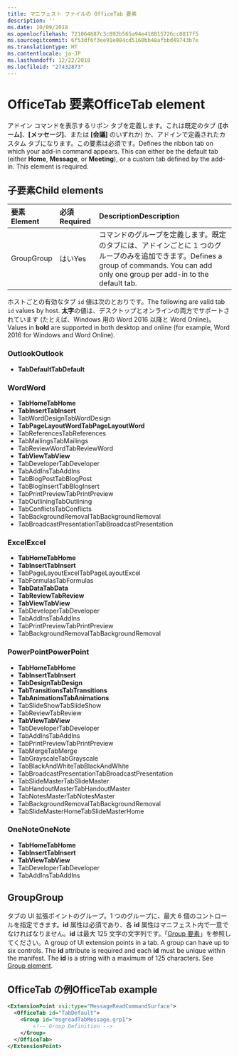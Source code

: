 ```yaml
---
title: マニフェスト ファイルの OfficeTab 要素
description: ''
ms.date: 10/09/2018
ms.openlocfilehash: 721064687c3c892b565a94e418815726cc0817f5
ms.sourcegitcommit: 6f53df6f3ee91e084cd5160bb48afbbd49743b7e
ms.translationtype: HT
ms.contentlocale: ja-JP
ms.lasthandoff: 12/22/2018
ms.locfileid: "27432873"
---
```

# <a name="officetab-element"></a><span data-ttu-id="7459a-102">OfficeTab 要素</span><span class="sxs-lookup"><span data-stu-id="7459a-102">OfficeTab element</span></span>

<span data-ttu-id="7459a-p101">アドイン コマンドを表示するリボン タブを定義します。これは既定のタブ (**[ホーム]**、**[メッセージ]**、または **[会議]** のいずれか) か、アドインで定義されたカスタム タブになります。この要素は必須です。</span><span class="sxs-lookup"><span data-stu-id="7459a-p101">Defines the ribbon tab on which your add-in command appears. This can either be the default tab (either  **Home**,  **Message**, or  **Meeting**), or a custom tab defined by the add-in. This element is required.</span></span>

## <a name="child-elements"></a><span data-ttu-id="7459a-106">子要素</span><span class="sxs-lookup"><span data-stu-id="7459a-106">Child elements</span></span>

|  <span data-ttu-id="7459a-107">要素</span><span class="sxs-lookup"><span data-stu-id="7459a-107">Element</span></span> |  <span data-ttu-id="7459a-108">必須</span><span class="sxs-lookup"><span data-stu-id="7459a-108">Required</span></span>  |  <span data-ttu-id="7459a-109">Description</span><span class="sxs-lookup"><span data-stu-id="7459a-109">Description</span></span>  |
|:-----|:-----|:-----|
|  <span data-ttu-id="7459a-110">Group</span><span class="sxs-lookup"><span data-stu-id="7459a-110">Group</span></span>      | <span data-ttu-id="7459a-111">はい</span><span class="sxs-lookup"><span data-stu-id="7459a-111">Yes</span></span> |  <span data-ttu-id="7459a-p102">コマンドのグループを定義します。既定のタブには、アドインごとに 1 つのグループのみを追加できます。</span><span class="sxs-lookup"><span data-stu-id="7459a-p102">Defines a group of commands. You can add only one group per add-in to the default tab.</span></span>  |

<span data-ttu-id="7459a-114">ホストごとの有効なタブ `id` 値は次のとおりです。</span><span class="sxs-lookup"><span data-stu-id="7459a-114">The following are valid tab `id` values by host.</span></span> <span data-ttu-id="7459a-115">**太字**の値は、デスクトップとオンラインの両方でサポートされています (たとえば、Windows 用の Word 2016 以降と Word Online)。</span><span class="sxs-lookup"><span data-stu-id="7459a-115">Values in **bold** are supported in both desktop and online (for example, Word 2016 for Windows and Word Online).</span></span>

### <a name="outlook"></a><span data-ttu-id="7459a-116">Outlook</span><span class="sxs-lookup"><span data-stu-id="7459a-116">Outlook</span></span>

- <span data-ttu-id="7459a-117">**TabDefault**</span><span class="sxs-lookup"><span data-stu-id="7459a-117">**TabDefault**</span></span>

### <a name="word"></a><span data-ttu-id="7459a-118">Word</span><span class="sxs-lookup"><span data-stu-id="7459a-118">Word</span></span>

- <span data-ttu-id="7459a-119">**TabHome**</span><span class="sxs-lookup"><span data-stu-id="7459a-119">**TabHome**</span></span>
- <span data-ttu-id="7459a-120">**TabInsert**</span><span class="sxs-lookup"><span data-stu-id="7459a-120">**TabInsert**</span></span>
- <span data-ttu-id="7459a-121">TabWordDesign</span><span class="sxs-lookup"><span data-stu-id="7459a-121">TabWordDesign</span></span>
- <span data-ttu-id="7459a-122">**TabPageLayoutWord**</span><span class="sxs-lookup"><span data-stu-id="7459a-122">**TabPageLayoutWord**</span></span>
- <span data-ttu-id="7459a-123">TabReferences</span><span class="sxs-lookup"><span data-stu-id="7459a-123">TabReferences</span></span>
- <span data-ttu-id="7459a-124">TabMailings</span><span class="sxs-lookup"><span data-stu-id="7459a-124">TabMailings</span></span>
- <span data-ttu-id="7459a-125">TabReviewWord</span><span class="sxs-lookup"><span data-stu-id="7459a-125">TabReviewWord</span></span>
- <span data-ttu-id="7459a-126">**TabView**</span><span class="sxs-lookup"><span data-stu-id="7459a-126">**TabView**</span></span>
- <span data-ttu-id="7459a-127">TabDeveloper</span><span class="sxs-lookup"><span data-stu-id="7459a-127">TabDeveloper</span></span>
- <span data-ttu-id="7459a-128">TabAddIns</span><span class="sxs-lookup"><span data-stu-id="7459a-128">TabAddIns</span></span>
- <span data-ttu-id="7459a-129">TabBlogPost</span><span class="sxs-lookup"><span data-stu-id="7459a-129">TabBlogPost</span></span>
- <span data-ttu-id="7459a-130">TabBlogInsert</span><span class="sxs-lookup"><span data-stu-id="7459a-130">TabBlogInsert</span></span>
- <span data-ttu-id="7459a-131">TabPrintPreview</span><span class="sxs-lookup"><span data-stu-id="7459a-131">TabPrintPreview</span></span>
- <span data-ttu-id="7459a-132">TabOutlining</span><span class="sxs-lookup"><span data-stu-id="7459a-132">TabOutlining</span></span>
- <span data-ttu-id="7459a-133">TabConflicts</span><span class="sxs-lookup"><span data-stu-id="7459a-133">TabConflicts</span></span>
- <span data-ttu-id="7459a-134">TabBackgroundRemoval</span><span class="sxs-lookup"><span data-stu-id="7459a-134">TabBackgroundRemoval</span></span>
- <span data-ttu-id="7459a-135">TabBroadcastPresentation</span><span class="sxs-lookup"><span data-stu-id="7459a-135">TabBroadcastPresentation</span></span>

### <a name="excel"></a><span data-ttu-id="7459a-136">Excel</span><span class="sxs-lookup"><span data-stu-id="7459a-136">Excel</span></span>

- <span data-ttu-id="7459a-137">**TabHome**</span><span class="sxs-lookup"><span data-stu-id="7459a-137">**TabHome**</span></span>
- <span data-ttu-id="7459a-138">**TabInsert**</span><span class="sxs-lookup"><span data-stu-id="7459a-138">**TabInsert**</span></span>
- <span data-ttu-id="7459a-139">TabPageLayoutExcel</span><span class="sxs-lookup"><span data-stu-id="7459a-139">TabPageLayoutExcel</span></span>
- <span data-ttu-id="7459a-140">TabFormulas</span><span class="sxs-lookup"><span data-stu-id="7459a-140">TabFormulas</span></span>
- <span data-ttu-id="7459a-141">**TabData**</span><span class="sxs-lookup"><span data-stu-id="7459a-141">**TabData**</span></span>
- <span data-ttu-id="7459a-142">**TabReview**</span><span class="sxs-lookup"><span data-stu-id="7459a-142">**TabReview**</span></span>
- <span data-ttu-id="7459a-143">**TabView**</span><span class="sxs-lookup"><span data-stu-id="7459a-143">**TabView**</span></span>
- <span data-ttu-id="7459a-144">TabDeveloper</span><span class="sxs-lookup"><span data-stu-id="7459a-144">TabDeveloper</span></span>
- <span data-ttu-id="7459a-145">TabAddIns</span><span class="sxs-lookup"><span data-stu-id="7459a-145">TabAddIns</span></span>
- <span data-ttu-id="7459a-146">TabPrintPreview</span><span class="sxs-lookup"><span data-stu-id="7459a-146">TabPrintPreview</span></span>
- <span data-ttu-id="7459a-147">TabBackgroundRemoval</span><span class="sxs-lookup"><span data-stu-id="7459a-147">TabBackgroundRemoval</span></span> 

### <a name="powerpoint"></a><span data-ttu-id="7459a-148">PowerPoint</span><span class="sxs-lookup"><span data-stu-id="7459a-148">PowerPoint</span></span>

- <span data-ttu-id="7459a-149">**TabHome**</span><span class="sxs-lookup"><span data-stu-id="7459a-149">**TabHome**</span></span>
- <span data-ttu-id="7459a-150">**TabInsert**</span><span class="sxs-lookup"><span data-stu-id="7459a-150">**TabInsert**</span></span>
- <span data-ttu-id="7459a-151">**TabDesign**</span><span class="sxs-lookup"><span data-stu-id="7459a-151">**TabDesign**</span></span>
- <span data-ttu-id="7459a-152">**TabTransitions**</span><span class="sxs-lookup"><span data-stu-id="7459a-152">**TabTransitions**</span></span>
- <span data-ttu-id="7459a-153">**TabAnimations**</span><span class="sxs-lookup"><span data-stu-id="7459a-153">**TabAnimations**</span></span>
- <span data-ttu-id="7459a-154">TabSlideShow</span><span class="sxs-lookup"><span data-stu-id="7459a-154">TabSlideShow</span></span>
- <span data-ttu-id="7459a-155">TabReview</span><span class="sxs-lookup"><span data-stu-id="7459a-155">TabReview</span></span>
- <span data-ttu-id="7459a-156">**TabView**</span><span class="sxs-lookup"><span data-stu-id="7459a-156">**TabView**</span></span>
- <span data-ttu-id="7459a-157">TabDeveloper</span><span class="sxs-lookup"><span data-stu-id="7459a-157">TabDeveloper</span></span>
- <span data-ttu-id="7459a-158">TabAddIns</span><span class="sxs-lookup"><span data-stu-id="7459a-158">TabAddIns</span></span>
- <span data-ttu-id="7459a-159">TabPrintPreview</span><span class="sxs-lookup"><span data-stu-id="7459a-159">TabPrintPreview</span></span>
- <span data-ttu-id="7459a-160">TabMerge</span><span class="sxs-lookup"><span data-stu-id="7459a-160">TabMerge</span></span>
- <span data-ttu-id="7459a-161">TabGrayscale</span><span class="sxs-lookup"><span data-stu-id="7459a-161">TabGrayscale</span></span>
- <span data-ttu-id="7459a-162">TabBlackAndWhite</span><span class="sxs-lookup"><span data-stu-id="7459a-162">TabBlackAndWhite</span></span>
- <span data-ttu-id="7459a-163">TabBroadcastPresentation</span><span class="sxs-lookup"><span data-stu-id="7459a-163">TabBroadcastPresentation</span></span>
- <span data-ttu-id="7459a-164">TabSlideMaster</span><span class="sxs-lookup"><span data-stu-id="7459a-164">TabSlideMaster</span></span>
- <span data-ttu-id="7459a-165">TabHandoutMaster</span><span class="sxs-lookup"><span data-stu-id="7459a-165">TabHandoutMaster</span></span>
- <span data-ttu-id="7459a-166">TabNotesMaster</span><span class="sxs-lookup"><span data-stu-id="7459a-166">TabNotesMaster</span></span>
- <span data-ttu-id="7459a-167">TabBackgroundRemoval</span><span class="sxs-lookup"><span data-stu-id="7459a-167">TabBackgroundRemoval</span></span>
- <span data-ttu-id="7459a-168">TabSlideMasterHome</span><span class="sxs-lookup"><span data-stu-id="7459a-168">TabSlideMasterHome</span></span>

### <a name="onenote"></a><span data-ttu-id="7459a-169">OneNote</span><span class="sxs-lookup"><span data-stu-id="7459a-169">OneNote</span></span>

- <span data-ttu-id="7459a-170">**TabHome**</span><span class="sxs-lookup"><span data-stu-id="7459a-170">**TabHome**</span></span>
- <span data-ttu-id="7459a-171">**TabInsert**</span><span class="sxs-lookup"><span data-stu-id="7459a-171">**TabInsert**</span></span>
- <span data-ttu-id="7459a-172">**TabView**</span><span class="sxs-lookup"><span data-stu-id="7459a-172">**TabView**</span></span>
- <span data-ttu-id="7459a-173">TabDeveloper</span><span class="sxs-lookup"><span data-stu-id="7459a-173">TabDeveloper</span></span>
- <span data-ttu-id="7459a-174">TabAddIns</span><span class="sxs-lookup"><span data-stu-id="7459a-174">TabAddIns</span></span>

## <a name="group"></a><span data-ttu-id="7459a-175">Group</span><span class="sxs-lookup"><span data-stu-id="7459a-175">Group</span></span>

<span data-ttu-id="7459a-p104">タブの UI 拡張ポイントのグループ。1 つのグループに、最大 6 個のコントロールを指定できます。**id** 属性は必須であり、各 **id** 属性はマニフェスト内で一意でなければなりません。**id** は最大 125 文字の文字列です。「[Group 要素](group.md)」を参照してください。</span><span class="sxs-lookup"><span data-stu-id="7459a-p104">A group of UI extension points in a tab. A group can have up to six controls. The  **id** attribute is required and each **id** must be unique within the manifest. The **id** is a string with a maximum of 125 characters. See [Group element](group.md).</span></span>

## <a name="officetab-example"></a><span data-ttu-id="7459a-180">OfficeTab の例</span><span class="sxs-lookup"><span data-stu-id="7459a-180">OfficeTab example</span></span>

```xml
<ExtensionPoint xsi:type="MessageReadCommandSurface">
  <OfficeTab id="TabDefault">
    <Group id="msgreadTabMessage.grp1">
        <!-- Group Definition -->
    </Group>
  </OfficeTab>
</ExtensionPoint>
```

